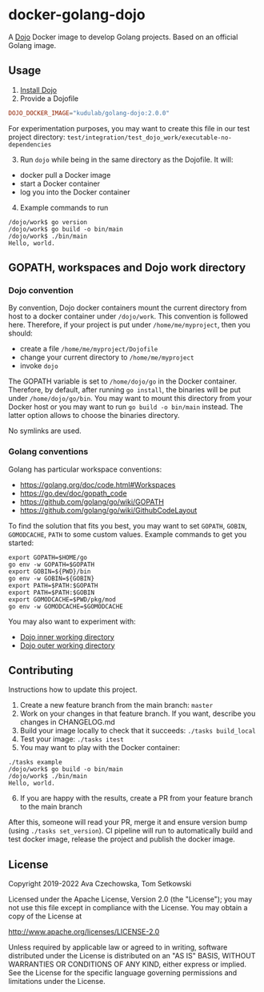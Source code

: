 # docker-golang-dojo

A [Dojo](https://github.com/kudulab/dojo) Docker image to develop Golang projects. Based on an official Golang image.


## Usage
1. [Install Dojo](https://github.com/kudulab/dojo#installation)
2. Provide a Dojofile
```toml
DOJO_DOCKER_IMAGE="kudulab/golang-dojo:2.0.0"
```

  For experimentation purposes, you may want to create this file in our test project directory: `test/integration/test_dojo_work/executable-no-dependencies`

3. Run `dojo` while being in the same directory as the Dojofile. It will:
  * docker pull a Docker image
  * start a Docker container
  * log you into the Docker container

4. Example commands to run
```
/dojo/work$ go version
/dojo/work$ go build -o bin/main
/dojo/work$ ./bin/main
Hello, world.
```

## GOPATH, workspaces and Dojo work directory

### Dojo convention

By convention, Dojo docker containers mount the current directory from host to a docker container under `/dojo/work`. This convention is followed here. Therefore, if your project is put under `/home/me/myproject`, then you should:
* create a file `/home/me/myproject/Dojofile`
* change your current directory to `/home/me/myproject`
* invoke `dojo`

The GOPATH variable is set to `/home/dojo/go` in the Docker container. Therefore, by default, after running `go install`, the binaries will be put under `/home/dojo/go/bin`. You may want to mount this directory from your Docker host or you may want to run `go build -o bin/main` instead. The latter option allows to choose the binaries directory.

No symlinks are used.

### Golang conventions

Golang has particular workspace conventions:
  * https://golang.org/doc/code.html#Workspaces
  * https://go.dev/doc/gopath_code
  * https://github.com/golang/go/wiki/GOPATH
  * https://github.com/golang/go/wiki/GithubCodeLayout

To find the solution that fits you best, you may want to set `GOPATH`, `GOBIN`, `GOMODCACHE`, `PATH` to some custom values. Example commands to get you started:
```
export GOPATH=$HOME/go
go env -w GOPATH=$GOPATH
export GOBIN=${PWD}/bin
go env -w GOBIN=${GOBIN}
export PATH=$PATH:$GOPATH
export PATH=$PATH:$GOBIN
export GOMODCACHE=$PWD/pkg/mod
go env -w GOMODCACHE=$GOMODCACHE
```

You may also want to experiment with:
* [Dojo inner working directory](https://github.com/kudulab/dojo#inner-working-directory)
* [Dojo outer working directory](https://github.com/kudulab/dojo#outer-working-directory)


## Contributing

Instructions how to update this project.

1. Create a new feature branch from the main branch: `master`
2. Work on your changes in that feature branch. If you want, describe you changes in CHANGELOG.md
3. Build your image locally to check that it succeeds: `./tasks build_local`
4. Test your image: `./tasks itest`
5. You may want to play with the Docker container:
```
./tasks example
/dojo/work$ go build -o bin/main
/dojo/work$ ./bin/main
Hello, world.
```
6. If you are happy with the results, create a PR from your feature branch to the main branch

After this, someone will read your PR, merge it and ensure version bump (using `./tasks set_version`). CI pipeline will run to automatically build and test docker image, release the project and publish the docker image.


## License

Copyright 2019-2022 Ava Czechowska, Tom Setkowski

Licensed under the Apache License, Version 2.0 (the "License");
you may not use this file except in compliance with the License.
You may obtain a copy of the License at

   http://www.apache.org/licenses/LICENSE-2.0

Unless required by applicable law or agreed to in writing, software
distributed under the License is distributed on an "AS IS" BASIS,
WITHOUT WARRANTIES OR CONDITIONS OF ANY KIND, either express or implied.
See the License for the specific language governing permissions and
limitations under the License.
